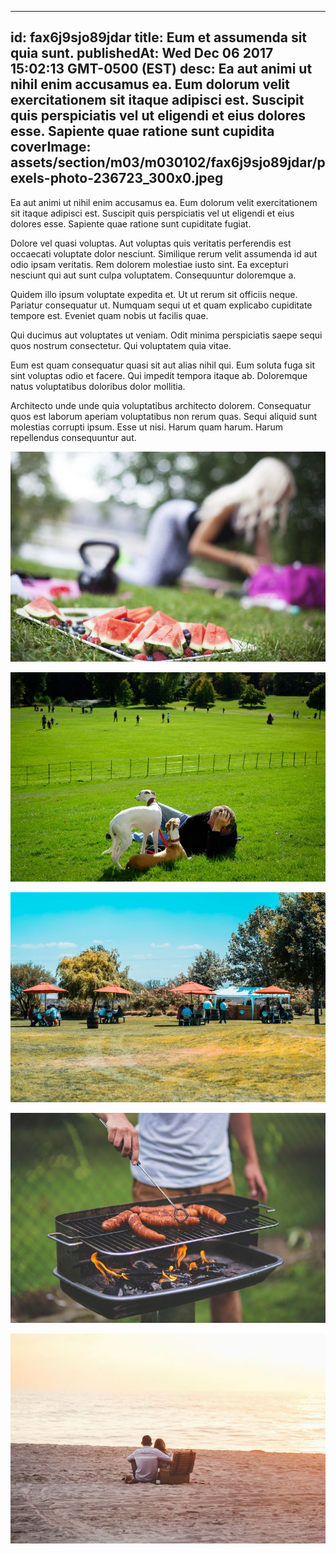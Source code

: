 
---
id: fax6j9sjo89jdar
title: Eum et assumenda sit quia sunt.
publishedAt: Wed Dec 06 2017 15:02:13 GMT-0500 (EST)
desc: Ea aut animi ut nihil enim accusamus ea. Eum dolorum velit exercitationem sit itaque adipisci est. Suscipit quis perspiciatis vel ut eligendi et eius dolores esse. Sapiente quae ratione sunt cupidita
coverImage: assets/section/m03/m030102/fax6j9sjo89jdar/pexels-photo-236723_300x0.jpeg
---




Ea aut animi ut nihil enim accusamus ea. Eum dolorum velit exercitationem sit itaque adipisci est. Suscipit quis perspiciatis vel ut eligendi et eius dolores esse. Sapiente quae ratione sunt cupiditate fugiat.
 
Dolore vel quasi voluptas. Aut voluptas quis veritatis perferendis est occaecati voluptate dolor nesciunt. Similique rerum velit assumenda id aut odio ipsam veritatis. Rem dolorem molestiae iusto sint. Ea excepturi nesciunt qui aut sunt culpa voluptatem. Consequuntur doloremque a.
 
Quidem illo ipsum voluptate expedita et. Ut ut rerum sit officiis neque. Pariatur consequatur ut. Numquam sequi ut et quam explicabo cupiditate tempore est. Eveniet quam nobis ut facilis quae.


Qui ducimus aut voluptates ut veniam. Odit minima perspiciatis saepe sequi quos nostrum consectetur. Qui voluptatem quia vitae.
 
Eum est quam consequatur quasi sit aut alias nihil qui. Eum soluta fuga sit sint voluptas odio et facere. Qui impedit tempora itaque ab. Doloremque natus voluptatibus doloribus dolor mollitia.
 
Architecto unde unde quia voluptatibus architecto dolorem. Consequatur quos est laborum aperiam voluptatibus non rerum quas. Sequi aliquid sunt molestias corrupti ipsum. Esse ut nisi. Harum quam harum. Harum repellendus consequuntur aut.



![image from pexels.com](assets/section/m03/m030102/fax6j9sjo89jdar/pexels-photo-236723.jpeg)

![image from pexels.com](assets/section/m03/m030102/fax6j9sjo89jdar/pexels-photo-704096.jpeg)

![image from pexels.com](assets/section/m03/m030102/fax6j9sjo89jdar/pexels-photo-1179075.jpeg)

![image from pexels.com](assets/section/m03/m030102/fax6j9sjo89jdar/man-people-sausages-boy.jpg)

![image from pexels.com](assets/section/m03/m030102/fax6j9sjo89jdar/pexels-photo-1038342.jpeg)


